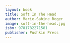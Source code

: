 ```yaml
---
layout: book
title: Soft In The Head
author: Marie-Sabine Roger
image: soft-in-the-head.jpg
isbn: 9781782271581
publisher: Pushkin Press
---
```

